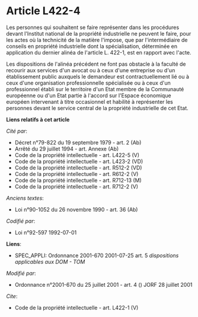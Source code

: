# Article L422-4

Les personnes qui souhaitent se faire représenter dans les procédures devant l'Institut national de la propriété industrielle
ne peuvent le faire, pour les actes où la technicité de la matière l'impose, que par l'intermédiaire de conseils en propriété
industrielle dont la spécialisation, déterminée en application du dernier alinéa de l'article L. 422-1, est en rapport avec
l'acte. 

Les dispositions de l'alinéa précédent ne font pas obstacle à la faculté de recourir aux services d'un avocat ou à ceux d'une
entreprise ou d'un établissement public auxquels le demandeur est contractuellement lié ou à ceux d'une organisation
professionnelle spécialisée ou à ceux d'un professionnel établi sur le territoire d'un Etat membre de la Communauté
européenne ou d'un Etat partie à l'accord sur l'Espace économique européen intervenant à titre occasionnel et habilité à
représenter les personnes devant le service central de la propriété industrielle de cet Etat.

**Liens relatifs à cet article**

_Cité par_:

  - Décret n°79-822 du 19 septembre 1979 - art. 2 (Ab)
  - Arrêté du 29 juillet 1994 - art. Annexe (Ab)
  - Code de la propriété intellectuelle - art. L422-5 (V)
  - Code de la propriété intellectuelle - art. L423-2 (VD)
  - Code de la propriété intellectuelle - art. R512-2 (VD)
  - Code de la propriété intellectuelle - art. R612-2 (V)
  - Code de la propriété intellectuelle - art. R712-13 (M)
  - Code de la propriété intellectuelle - art. R712-2 (V)

_Anciens textes_:

  - Loi n°90-1052 du 26 novembre 1990 - art. 36 (Ab)

_Codifié par_:

  - Loi n°92-597 1992-07-01

**Liens**:

  - SPEC_APPLI: Ordonnance 2001-670 2001-07-25 art. 5 *dispositions applicables aux DOM - TOM*

_Modifié par_:

  - Ordonnance n°2001-670 du 25 juillet 2001 - art. 4 () JORF 28 juillet 2001

_Cite_:

  - Code de la propriété intellectuelle - art. L422-1 (V)
